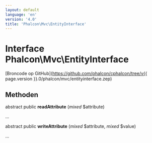 ```yaml
---
layout: default
language: 'en'
version: '4.0'
title: 'Phalcon\Mvc\EntityInterface'
---
```


# Interface **Phalcon\Mvc\EntityInterface**

[Broncode op GitHub](https://github.com/phalcon/cphalcon/tree/v{{ page.version }}.0/phalcon/mvc/entityinterface.zep)

## Methoden

abstract public **readAttribute** (*mixed* $attribute)

...

abstract public **writeAttribute** (*mixed* $attribute, *mixed* $value)

...